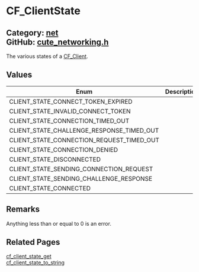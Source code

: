 [](../header.md ':include')

# CF_ClientState

Category: [net](https://github.com/RandyGaul/cute_framework/blob/master/docs/api_reference?id=net)  
GitHub: [cute_networking.h](https://github.com/RandyGaul/cute_framework/blob/master/include/cute_networking.h)  
---

The various states of a [CF_Client](https://github.com/RandyGaul/cute_framework/blob/master/docs/net/cf_client.md).

## Values

Enum | Description
--- | ---
CLIENT_STATE_CONNECT_TOKEN_EXPIRED | 
CLIENT_STATE_INVALID_CONNECT_TOKEN | 
CLIENT_STATE_CONNECTION_TIMED_OUT | 
CLIENT_STATE_CHALLENGE_RESPONSE_TIMED_OUT | 
CLIENT_STATE_CONNECTION_REQUEST_TIMED_OUT | 
CLIENT_STATE_CONNECTION_DENIED | 
CLIENT_STATE_DISCONNECTED | 
CLIENT_STATE_SENDING_CONNECTION_REQUEST | 
CLIENT_STATE_SENDING_CHALLENGE_RESPONSE | 
CLIENT_STATE_CONNECTED | 

## Remarks

Anything less than or equal to 0 is an error.

## Related Pages

[cf_client_state_get](https://github.com/RandyGaul/cute_framework/blob/master/docs/net/cf_client_state_get.md)  
[cf_client_state_to_string](https://github.com/RandyGaul/cute_framework/blob/master/docs/net/cf_client_state_to_string.md)  
